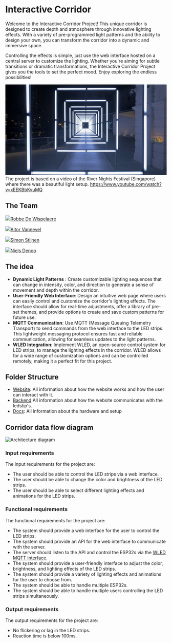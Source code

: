 # Interactive Corridor

Welcome to the Interactive Corridor Project! This unique corridor is designed to create depth and atmosphere through innovative lighting effects. With a variety of pre-programmed light patterns and the ability to design your own, you can transform the corridor into a dynamic and immersive space.

Controlling the effects is simple, just use the web interface hosted on a central server to customize the lighting. Whether you're aiming for subtle transitions or dramatic transformations, the Interactive Corridor Project gives you the tools to set the perfect mood. Enjoy exploring the endless possibilities!

![ExampleCorridor](img/ExampleCorridor.PNG)
The project is based on a video of the River Nights Festival (Singapore) where there was a beautiful light setup.
https://www.youtube.com/watch?v=xEEKBbKvuMQ 

## The Team

[<img src="https://github.com/RobbeDeW.png" width="25">Robbe De Wispelaere](https://github.com/RobbeDeW) 

[<img src="https://github.com/imawizzard.png" width="25">Aitor Vannevel](https://github.com/imawizzard)

[<img src="https://github.com/SimonStnn.png" width="25">Simon Stijnen](https://github.com/SimonStnn)

[<img src="https://github.com/NielsDenoo.png" width="25">Niels Denoo](https://github.com/NielsDenoo)

## The idea

- **Dynamic Light Patterns** : Create customizable lighting sequences that can change in intensity, color, and direction to generate a sense of movement and depth within the corridor.
- **User-Friendly Web Interface**: Design an intuitive web page where users can easily control and customize the corridor's lighting effects. The interface should allow for real-time adjustments, offer a library of pre-set themes, and provide options to create and save custom patterns for future use.
- **MQTT Communication**: Use MQTT (Message Queuing Telemetry Transport) to send commands from the web interface to the LED strips. This lightweight messaging protocol ensures fast and reliable communication, allowing for seamless updates to the light patterns.
- **WLED Integration**: Implement WLED, an open-source control system for LED strips, to manage the lighting effects in the corridor. WLED allows for a wide range of customization options and can be controlled remotely, making it a perfect fit for this project.

## Folder Structure

- [Website](website/README.md): All information about how the website works and how the user can interact with it.
- [Backend](Backend/README.md) All information about how the website communicates with the ledstip's.
- [Docs](docs/README.md): All information about the hardware and setup

## Corridor data flow diagram

<picture>
  <source
    srcset="docs/exports/SoftwareArchitectureDiagram_dark.svg"
    media="(prefers-color-scheme: dark)"
  />
  <source
    srcset="docs/exports/SoftwareArchitectureDiagram_light.svg"
    media="(prefers-color-scheme: light), (prefers-color-scheme: no-preference)"
  />
  <img alt="Architecture diagram" />
</picture>

### Input requirements

The input requirements for the project are:

- The user should be able to control the LED strips via a web interface.
- The user should be able to change the color and brightness of the LED strips.
- The user should be able to select different lighting effects and animations for the LED strips.

### Functional requirements

The functional requirements for the project are:

- The system should provide a web interface for the user to control the LED strips.
- The system should provide an API for the web interface to communicate with the server.
- The server should listen to the API and control the ESP32s via the [WLED MQTT interface](https://kno.wled.ge/interfaces/mqtt/).
- The system should provide a user-friendly interface to adjust the color, brightness, and lighting effects of the LED strips.
- The system should provide a variety of lighting effects and animations for the user to choose from.
- The system should be able to handle multiple ESP32s.
- The system should be able to handle multiple users controlling the LED strips simultaneously.

### Output requirements

The output requirements for the project are:

- No flickering or lag in the LED strips.
- Reaction time is below 100ms.